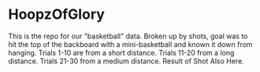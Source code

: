 # HoopzOfGlory
This is the repo for our "basketball" data. Broken up by shots, goal was to hit the top of the backboard with a mini-basketball and known it down from hanging. Trials 1-10 are from a short distance. Trials 11-20 from a long distance. Trials 21-30 from a medium distance. Result of Shot Also Here. 
